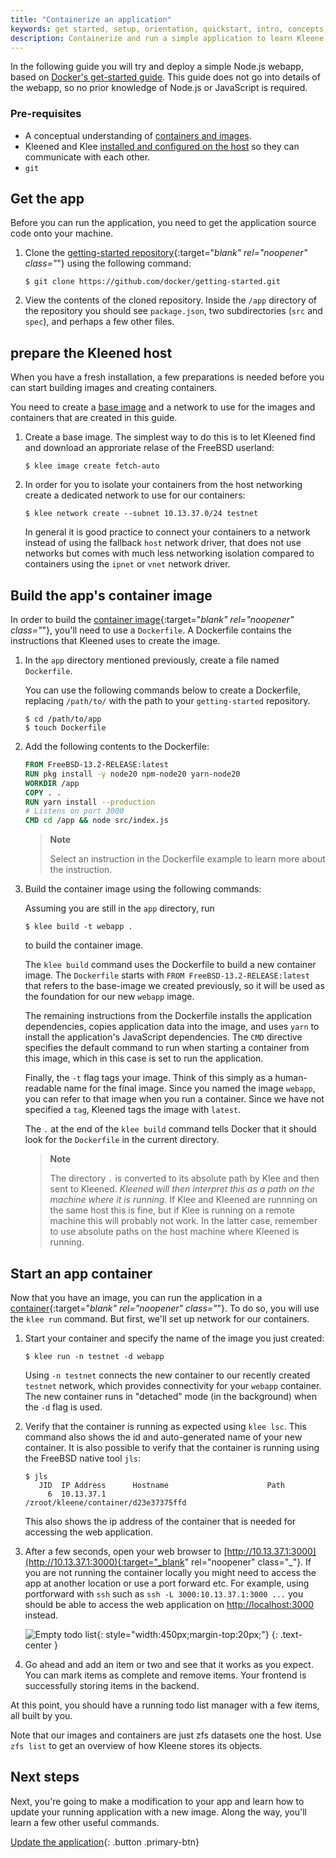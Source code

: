 ```yaml
---
title: "Containerize an application"
keywords: get started, setup, orientation, quickstart, intro, concepts, containers
description: Containerize and run a simple application to learn Kleene
---
```


In the following guide you will try and deploy a simple Node.js webapp, based on
[Docker's get-started guide](https://docs.docker.com/get-started/02_our_app/).
This guide does not go into details of the webapp, so no prior
knowledge of Node.js or JavaScript is required.

### Pre-requisites

- A conceptual understanding of [containers and images](/get-started/overview/#the-kleene-components).
- Kleened and Klee [installed and configured on the host](/install/) so they can communicate with each other.
- `git`

## Get the app

Before you can run the application, you need to get the application source code onto your machine.

1. Clone the [getting-started repository](https://github.com/docker/getting-started/tree/master){:target="_blank" rel="noopener" class="_"} using the following command:

   ```console
   $ git clone https://github.com/docker/getting-started.git
   ```

2. View the contents of the cloned repository. Inside the `/app` directory of the repository you should see `package.json`, two subdirectories (`src` and `spec`),
   and perhaps a few other files.

## prepare the Kleened host

When you have a fresh installation, a few preparations is needed before you can start
building images and creating containers.

You need to create a [base image](/building/base-images/) and a network to use for the images and containers that are created in this guide.

1. Create a base image. The simplest way to do this is to let Kleened find and download an approriate relase of the FreeBSD userland:

   ```console
   $ klee image create fetch-auto
   ```

2. In order for you to isolate your containers from the host networking create a dedicated network to use for our containers:

   ```console
   $ klee network create --subnet 10.13.37.0/24 testnet
   ```

   In general it is good practice to connect your containers to a network
   instead of using the fallback `host` network driver, that does not use
   networks but comes with much less networking isolation compared to containers
   using the `ipnet` or `vnet` network driver.


## Build the app's container image

In order to build the [container image](/get-started/overview/#kleene-objects){:target="_blank" rel="noopener" class="_"}, you'll need to use a `Dockerfile`.
A Dockerfile contains the instructions that Kleened uses to create the image.

1. In the `app` directory mentioned previously, create a file named `Dockerfile`.

   You can use the following commands below to create a Dockerfile, replacing `/path/to/` with the path to your `getting-started` repository.

   ```console
   $ cd /path/to/app
   $ touch Dockerfile
   ```

2. Add the following contents to the Dockerfile:

   ```dockerfile
   FROM FreeBSD-13.2-RELEASE:latest
   RUN pkg install -y node20 npm-node20 yarn-node20
   WORKDIR /app
   COPY . .
   RUN yarn install --production
   # Listens on port 3000
   CMD cd /app && node src/index.js
   ```
   > **Note**
   >
   > Select an instruction in the Dockerfile example to learn more about the instruction.

4. Build the container image using the following commands:

   Assuming you are still in the `app` directory, run

   ```console
   $ klee build -t webapp .
   ```

   to build the container image.

   The `klee build` command uses the Dockerfile to build a new container image.
   The `Dockerfile` starts with `FROM FreeBSD-13.2-RELEASE:latest` that refers to the base-image we created previously,
   so it will be used as the foundation for our new `webapp` image.

   The remaining instructions from the Dockerfile installs the application dependencies, copies application data into the image, and uses `yarn` to install the application's JavaScript dependencies.
   The `CMD` directive specifies the default command to run when starting a container from this image, which in this case is set to run the application.

   Finally, the `-t` flag tags your image. Think of this simply as a human-readable name for the final image. Since you named the image `webapp`,
   you can refer to that image when you run a container. Since we have not specified a `tag`, Kleened tags the image with `latest`.

   The `.` at the end of the `klee build` command tells Docker that it should look for the `Dockerfile` in the current directory.

   >**Note**
   >
   > The directory `.` is converted to its absolute path by Klee and then sent to Kleened.
   > *Kleened will then interpret this as a path on the machine where it is running*.
   > If Klee and Kleened are runnning on the same host this is fine, but if Klee is running
   > on a remote machine this will probably not work. In the latter case, remember to use absolute
   > paths on the host machine where Kleened is running.

## Start an app container

Now that you have an image, you can run the application in a [container](/get-started/overview/#kleene-objects){:target="_blank" rel="noopener" class="_"}.
To do so, you will use the `klee run` command. But first, we'll set up network for our containers.

1. Start your container and specify the name of the image you just created:

   ```console
   $ klee run -n testnet -d webapp
   ```

   Using `-n testnet` connects the new container to our recently created `testnet` network, which provides connectivity for your `webapp` container.
   The new container runs in "detached" mode (in the background) when the `-d` flag is used.

2. Verify that the container is running as expected using `klee lsc`. This command also shows the id and auto-generated name of your new container.
   It is also possible to verify that the container is running using the FreeBSD native tool `jls`:
   ```
   $ jls
      JID  IP Address      Hostname                      Path
        6  10.13.37.1                                    /zroot/kleene/container/d23e37375ffd
   ```
   This also shows the ip address of the container that is needed for accessing the web application.

3. After a few seconds, open your web browser to [http://10.13.37.1:3000](http://10.13.37.1:3000){:target="_blank" rel="noopener" class="_"}.
   If you are not running the container locally you might need to access the app at another location or use a port forward etc.
   For example, using portforward with `ssh` such as `ssh -L 3000:10.13.37.1:3000 ...` you should be able to access the web application
   on [http://localhost:3000](http://localhost:3000) instead.

   ![Empty todo list](images/todo-list-empty.png){: style="width:450px;margin-top:20px;"}
   {: .text-center }

4. Go ahead and add an item or two and see that it works as you expect. You can mark items as complete and remove items.
   Your frontend is successfully storing items in the backend.

At this point, you should have a running todo list manager with a few items, all built by you.

Note that our images and containers are just zfs datasets one the host. Use `zfs list` to get an overview of how Kleene
stores its objects.

## Next steps

Next, you're going to make a modification to your app and learn how to update your running application with a new image. Along the way, you'll learn a few other useful commands.

[Update the application](03_updating_app.md){: .button .primary-btn}
